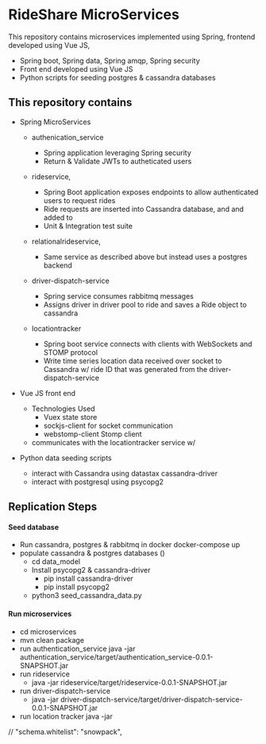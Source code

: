 # RideShare MicroServices #
This repository contains microservices implemented using Spring, frontend developed using Vue JS, 
* Spring boot, Spring data, Spring amqp, Spring security
* Front end developed using Vue JS
* Python scripts for seeding postgres & cassandra databases


## This repository contains ##

* Spring MicroServices
    * authenication_service
        * Spring application leveraging Spring security 
        * Return & Validate JWTs to autheticated users
        
    * rideservice,
        * Spring Boot application exposes endpoints to allow authenticated users to request rides
        * Ride requests are inserted into Cassandra database, and and added to
        * Unit & Integration test suite 
    * relationalrideservice,
        * Same service as described above but instead uses a postgres backend 
        
    * driver-dispatch-service 
        * Spring service consumes rabbitmq messages 
        * Assigns driver in driver pool to ride and saves a Ride object to cassandra
    * locationtracker 
        * Spring boot service connects with clients with WebSockets and STOMP protocol 
        * Write time series location data received over socket to Cassandra w/ ride ID that was generated from the driver-dispatch-service
        
* Vue JS front end
    * Technologies Used
        * Vuex state store
        * sockjs-client for socket communication
        * webstomp-client Stomp client
    * communicates with the locationtracker service w/ 

* Python data seeding scripts
    * interact with Cassandra using datastax cassandra-driver
    * interact with postgresql using psycopg2
    
    
    
## Replication Steps  ##
#### Seed database ####
* Run cassandra, postgres & rabbitmq in docker
    docker-compose up 
* populate cassandra & postgres databases ()
    * cd data_model
    * Install psycopg2 & cassandra-driver
        * pip install cassandra-driver
        * pip install psycopg2
    * python3 seed_cassandra_data.py

#### Run microservices #####
* cd microservices
* mvn clean package
* run authentication_service
    java -jar authentication_service/target/authentication_service-0.0.1-SNAPSHOT.jar
* run rideservice
    * java -jar rideservice/target/rideservice-0.0.1-SNAPSHOT.jar
* run driver-dispatch-service
    * java -jar driver-dispatch-service/target/driver-dispatch-service-0.0.1-SNAPSHOT.jar
* run location tracker
   java -jar 



//    "schema.whitelist": "snowpack",



